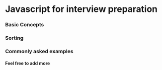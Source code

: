 # Javascript for interview preparation
### Basic Concepts
### Sorting
### Commonly asked examples


#### Feel free to add more
